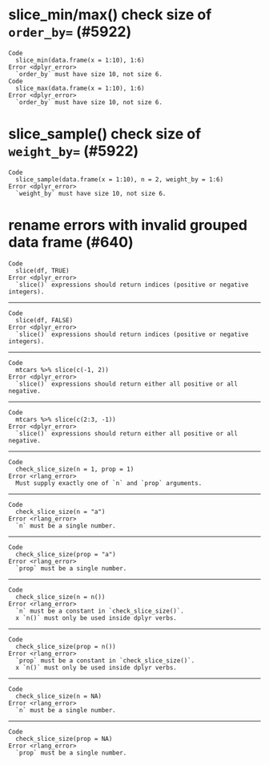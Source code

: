 # slice_min/max() check size of `order_by=` (#5922)

    Code
      slice_min(data.frame(x = 1:10), 1:6)
    Error <dplyr_error>
      `order_by` must have size 10, not size 6.
    Code
      slice_max(data.frame(x = 1:10), 1:6)
    Error <dplyr_error>
      `order_by` must have size 10, not size 6.

# slice_sample() check size of `weight_by=` (#5922)

    Code
      slice_sample(data.frame(x = 1:10), n = 2, weight_by = 1:6)
    Error <dplyr_error>
      `weight_by` must have size 10, not size 6.

# rename errors with invalid grouped data frame (#640)

    Code
      slice(df, TRUE)
    Error <dplyr_error>
      `slice()` expressions should return indices (positive or negative integers).

---

    Code
      slice(df, FALSE)
    Error <dplyr_error>
      `slice()` expressions should return indices (positive or negative integers).

---

    Code
      mtcars %>% slice(c(-1, 2))
    Error <dplyr_error>
      `slice()` expressions should return either all positive or all negative.

---

    Code
      mtcars %>% slice(c(2:3, -1))
    Error <dplyr_error>
      `slice()` expressions should return either all positive or all negative.

---

    Code
      check_slice_size(n = 1, prop = 1)
    Error <rlang_error>
      Must supply exactly one of `n` and `prop` arguments.

---

    Code
      check_slice_size(n = "a")
    Error <rlang_error>
      `n` must be a single number.

---

    Code
      check_slice_size(prop = "a")
    Error <rlang_error>
      `prop` must be a single number.

---

    Code
      check_slice_size(n = n())
    Error <rlang_error>
      `n` must be a constant in `check_slice_size()`.
      x `n()` must only be used inside dplyr verbs.

---

    Code
      check_slice_size(prop = n())
    Error <rlang_error>
      `prop` must be a constant in `check_slice_size()`.
      x `n()` must only be used inside dplyr verbs.

---

    Code
      check_slice_size(n = NA)
    Error <rlang_error>
      `n` must be a single number.

---

    Code
      check_slice_size(prop = NA)
    Error <rlang_error>
      `prop` must be a single number.

